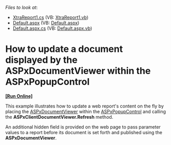 <!-- default file list -->
*Files to look at*:

* [XtraReport1.cs](./CS/DXSample/App_Code/XtraReport1.cs) (VB: [XtraReport1.vb](./VB/DXSample/App_Code/XtraReport1.vb))
* [Default.aspx](./CS/DXSample/Default.aspx) (VB: [Default.aspx](./VB/DXSample/Default.aspx))
* [Default.aspx.cs](./CS/DXSample/Default.aspx.cs) (VB: [Default.aspx.vb](./VB/DXSample/Default.aspx.vb))
<!-- default file list end -->
# How to update a document displayed by the ASPxDocumentViewer within the ASPxPopupControl
<!-- run online -->
**[[Run Online]](https://codecentral.devexpress.com/e914/)**
<!-- run online end -->


<p>This example illustrates how to update a web report's content on the fly by placing the <a href="http://documentation.devexpress.com/#XtraReports/CustomDocument5193"><u>ASPxDocumentViewer</u></a> within the <a href="http://documentation.devexpress.com/#AspNet/CustomDocument8289"><u>ASPxPopupControl</u></a> and calling the <strong>ASPxClient</strong><strong>Document</strong><strong>Viewer.Refresh</strong> method.</p><p>An additional hidden field is provided on the web page to pass parameter values to a report before its document is set forth and published using the <strong>ASPxDocumentViewer</strong>.</p>

<br/>


